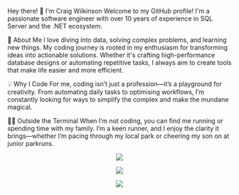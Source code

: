 Hey there! 👋 I'm Craig Wilkinson
Welcome to my GitHub profile! I'm a passionate software engineer with over 10 years of experience in SQL Server and the .NET ecosystem.

🌟 About Me
I love diving into data, solving complex problems, and learning new things. My coding journey is rooted in my enthusiasm for transforming ideas into actionable solutions. Whether it's crafting high-performance database designs or automating repetitive tasks, I always aim to create tools that make life easier and more efficient.

💡 Why I Code
For me, coding isn’t just a profession—it’s a playground for creativity. From automating daily tasks to optimising workflows, I’m constantly looking for ways to simplify the complex and make the mundane magical.

🏃‍♂️ Outside the Terminal
When I’m not coding, you can find me running or spending time with my family. I’m a keen runner, and I enjoy the clarity it brings—whether I’m pacing through my local park or cheering my son on at junior parkruns.

<div align="center">
<a href="https://twitter.com/SQLCadavre" target="blank"><img align="center" src="https://img.shields.io/twitter/follow/SQLCadavre.svg?style=social"/></a>

<a href="https://www.linkedin.com/in/craigawilkinson" target="blank"><img align="center" src="https://img.shields.io/badge/LinkedIn-blue?style=flat&logo=linkedin&labelColor=blue"/></a>
  
<a href='https://strava.com/athletes/72989925' target="_clean"><img src='https://img.shields.io/badge/Strava-orange?style=flat&logo=strava&labelColor=white'/></a>
</div>
